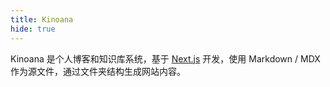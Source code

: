 ```yaml
---
title: Kinoana
hide: true
---
```


Kinoana 是个人博客和知识库系统，基于 [Next.js](https://nextjs.org/) 开发，使用 Markdown / MDX 作为源文件，通过文件夹结构生成网站内容。
